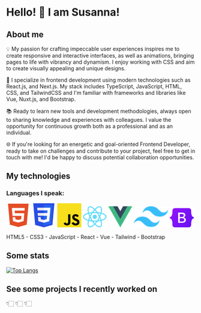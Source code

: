 # Hello! 👋 I am Susanna!

## About me

💡 My passion for crafting impeccable user experiences inspires me to create responsive and interactive interfaces, as well as animations, bringing pages to life with vibrancy and dynamism. I enjoy working with CSS and aim to create visually appealing and unique designs.

💼 I specialize in frontend development using modern technologies such as React.js, and Next.js. My stack includes TypeScript, JavaScript, HTML, CSS, and TailwindCSS and I'm familiar with frameworks and libraries like Vue, Nuxt.js, and Bootstrap.

📚 Ready to learn new tools and development methodologies, always open to sharing knowledge and experiences with colleagues. I value the opportunity for continuous growth both as a professional and as an individual.

🌐 If you're looking for an energetic and goal-oriented Frontend Developer, ready to take on challenges and contribute to your project, feel free to get in touch with me! I'd be happy to discuss potential collaboration opportunities.

## My technologies

### Languages I speak:

![HTML5](icons/html5.png) ![CSS3](icons/CSS3.png) ![JavaScript](icons/javascript.png) ![React](icons/react.png) ![Vue](icons/vue.png) ![Tailwind](icons/tailwind.png) 
 ![Bootstrap](icons/bootstrap.png) 

HTML5  -  CSS3  -  JavaScript  -  React  -  Vue  -  Tailwind  -  Bootstrap
    

## Some stats

[![Top Langs](https://github-readme-stats.vercel.app/api/top-langs/?username=shoproizoshlo&layout=compact&theme=dark&bg_color=22272e&title_color=ffffff&text_color=ffffff&cache=off)](https://github.com/anuraghazra/github-readme-stats)


## See some projects I recently worked on

👇🏻 👇🏻 👇🏻
